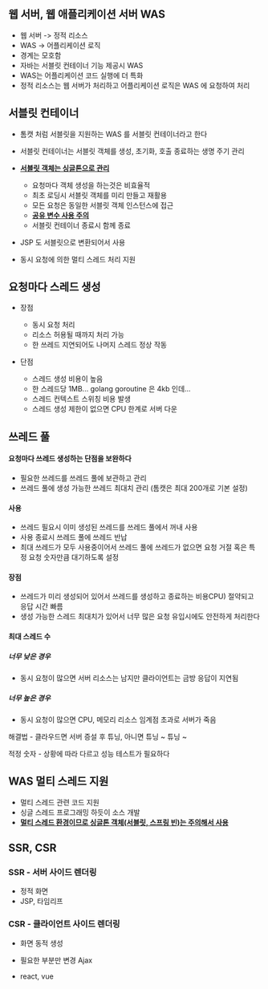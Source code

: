 ## 웹 서버, 웹 애플리케이션 서버 WAS

- 웹 서버 -> 정적 리소스
- WAS -> 어플리케이션 로직
- 경계는 모호함
- 자바는 서블릿 컨테이너 기능 제공시 WAS
- WAS는 어플리케이션 코드 실행에 더 특화
- 정적 리소스는 웹 서버가 처리하고 어플리케이션 로직은 WAS 에 요청하여 처리



## 서블릿 컨테이너

- 톰캣 처럼 서블릿을 지원하는 WAS 를 서블릿 컨테이너라고 한다 
- 서블릿 컨테이너는 서블릿 객체를 생성, 초기화, 호출 종료하는 생명 주기 관리
- **<u>서블릿 객체는 싱글톤으로 관리</u>** 
  - 요청마다 객체 생성을 하는것은 비효율적
  - 최초 로딩시 서블릿 객체를 미리 만들고 재활용
  - 모든 요청은 동일한 서블릿 객체 인스턴스에 접근
  - **<u>공유 변수 사용 주의</u>**
  - 서블릿 컨테이너 종료시 함께 종료

- JSP 도 서블릿으로 변환되어서 사용
- 동시 요청에 의한 멀티 스레드 처리 지원



## 요청마다 스레드 생성

- 장점
  - 동시 요청 처리
  - 리소스 허용될 때까지 처리 가능
  - 한 쓰레드 지연되어도 나머지 스레드 정상 작동 

- 단점
  - 스레드 생성 비용이 높음 
  - 한 스레드당 1MB... golang goroutine 은 4kb 인데...
  - 스레드 컨텍스트 스위칭 비용 발생
  - 스레드 생성 제한이 없으면 CPU 한계로 서버 다운 



## 쓰레드 풀

#### 요청마다 쓰레드 생성하는 단점을 보완하다

- 필요한 쓰레드를 쓰레드 풀에 보관하고 관리
- 쓰레드 풀에 생성 가능한 쓰레드 최대치 관리 (톰캣은 최대 200개로 기본 설정)

#### 사용

- 쓰레드 필요시 이미 생성된 쓰레드를 쓰레드 풀에서 꺼내 사용
- 사용 종료시 쓰레드 풀에 쓰레드 반납
- 최대 쓰레드가 모두 사용중이어서 쓰레드 풀에 쓰레드가 없으면 요청 거절 혹은 특정 요청 숫자만큼 대기하도록 설정

#### 장점

- 쓰레드가 미리 생성되어 있어서 쓰레드를 생성하고 종료하는 비용CPU) 절약되고 응답 시간 빠름
- 생성 가능한 스레드 최대치가 있어서 너무 많은 요청 유입시에도 안전하게 처리한다 

#### 최대 스레드 수

##### 너무 낮은 경우

- 동시 요청이 많으면 서버 리소스는 남지만 클라이언트는 금방 응답이 지연됨

##### 너무 높은 경우

- 동시 요청이 많으면 CPU, 메모리 리소스 임계점 초과로 서버가 죽음 

해결법 - 클라우드면 서버 증설 후 튜닝, 아니면 튜닝 ~ 튜닝 ~ 

적정 숫자 - 상황에 따라 다르고 성능 테스트가 필요하다 



## WAS 멀티 스레드 지원

- 멀티 스레드 관련 코드 지원
- 싱글 스레드 프로그래밍 하듯이 소스 개발 
- **<u>멀티 스레드 환경이므로 싱글톤 객체(서블릿, 스프링 빈)는 주의해서 사용</u>** 



## SSR, CSR

### SSR - 서버 사이드 렌더링

- 정적 화면
- JSP, 타임리프

### CSR - 클라이언트 사이드 렌더링

- 화면 동적 생성

- 필요한 부분만 변경 Ajax

- react, vue

  
